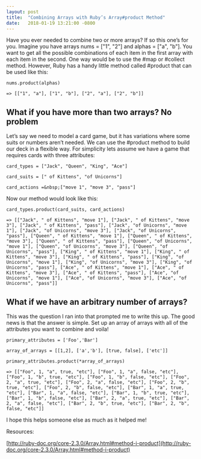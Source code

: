 ```yaml
---
layout: post
title:  "Combining Arrays with Ruby’s Array#product Method"
date:   2018-01-19 13:21:00 -0800
---
```


Have you ever needed to combine two or more arrays? If so this one’s for you. Imagine you have arrays nums = ["1", "2"] and alphas = ["a", "b"]. You want to get all the possible combinations of each item in the first array with each item in the second. One way would be to use the #map or #collect method. However, Ruby has a handy little method called #product that can be used like this:

```
nums.product(alphas)
 
=> [["1", "a"], ["1", "b"], ["2", "a"], ["2", "b"]]
```

## What if you have more than two arrays? No problem

Let’s say we need to model a card game, but it has variations where some suits or numbers aren’t needed. We can use the #product method to build our deck in a flexible way. For simplicity lets assume we have a game that requires cards with three attributes:&nbsp;

```
card_types = ["Jack", "Queen", "King", "Ace"]

card_suits = [" of Kittens", "of Unicorns"]

card_actions =&nbsp;["move 1", "move 3", "pass"]
```

Now our method would look like this:

```
card_types.product(card_suits, card_actions)

=> [["Jack", " of Kittens", "move 1"], ["Jack", " of Kittens", "move 3"], ["Jack", " of Kittens", "pass"], ["Jack", "of Unicorns", "move 1"], ["Jack", "of Unicorns", "move 3"], ["Jack", "of Unicorns", "pass"], ["Queen", " of Kittens", "move 1"], ["Queen", " of Kittens", "move 3"], ["Queen", " of Kittens", "pass"], ["Queen", "of Unicorns", "move 1"], ["Queen", "of Unicorns", "move 3"], ["Queen", "of Unicorns", "pass"], ["King", " of Kittens", "move 1"], ["King", " of Kittens", "move 3"], ["King", " of Kittens", "pass"], ["King", "of Unicorns", "move 1"], ["King", "of Unicorns", "move 3"], ["King", "of Unicorns", "pass"], ["Ace", " of Kittens", "move 1"], ["Ace", " of Kittens", "move 3"], ["Ace", " of Kittens", "pass"], ["Ace", "of Unicorns", "move 1"], ["Ace", "of Unicorns", "move 3"], ["Ace", "of Unicorns", "pass"]]
```

## What if we have an arbitrary number of arrays?

This was the question I ran into that prompted me to write this up. The good news is that the answer is simple. Set up an array of arrays with all of the attributes you want to combine and voila!

```
primary_attributes = ['Foo','Bar']

array_of_arrays = [[1,2], ['a','b'], [true, false], ['etc']]

primary_attributes.product(*array_of_arrays)

=> [["Foo", 1, "a", true, "etc"], ["Foo", 1, "a", false, "etc"], ["Foo", 1, "b", true, "etc"], ["Foo", 1, "b", false, "etc"], ["Foo", 2, "a", true, "etc"], ["Foo", 2, "a", false, "etc"], ["Foo", 2, "b", true, "etc"], ["Foo", 2, "b", false, "etc"], ["Bar", 1, "a", true, "etc"], ["Bar", 1, "a", false, "etc"], ["Bar", 1, "b", true, "etc"], ["Bar", 1, "b", false, "etc"], ["Bar", 2, "a", true, "etc"], ["Bar", 2, "a", false, "etc"], ["Bar", 2, "b", true, "etc"], ["Bar", 2, "b", false, "etc"]]
```

I hope this helps someone else as much as it helped me!&nbsp;

Resources:

[http://ruby-doc.org/core-2.3.0/Array.html#method-i-product](http://ruby-doc.org/core-2.3.0/Array.html#method-i-product)